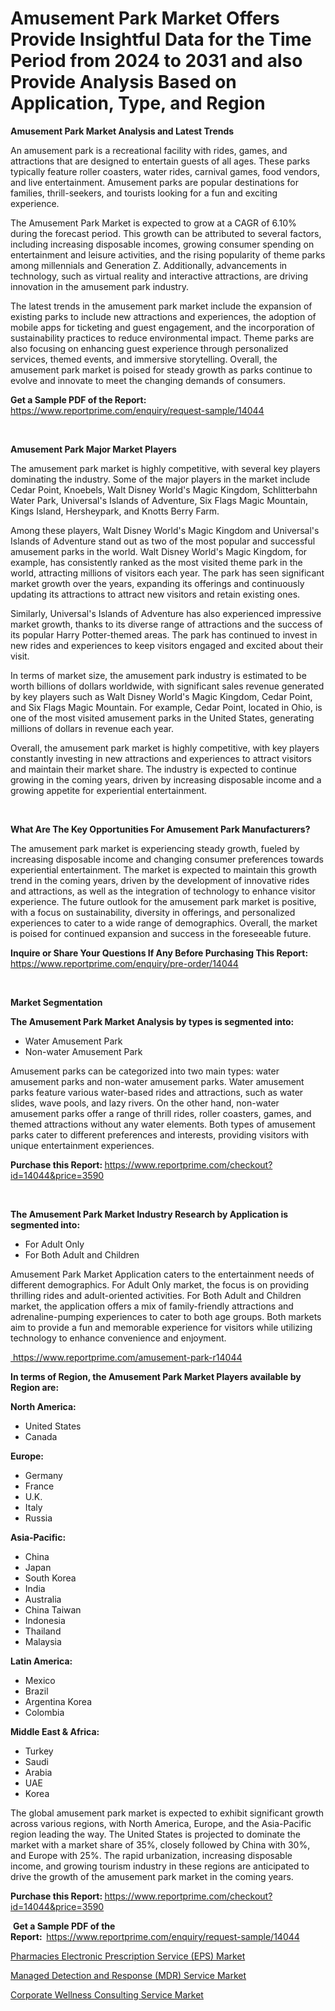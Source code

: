 <p><h1>Amusement Park Market Offers Provide Insightful Data for the Time Period from 2024 to 2031 and also Provide Analysis Based on Application, Type, and Region</h1></p><p><strong>Amusement Park Market Analysis and Latest Trends</strong></p>
<p><p>An amusement park is a recreational facility with rides, games, and attractions that are designed to entertain guests of all ages. These parks typically feature roller coasters, water rides, carnival games, food vendors, and live entertainment. Amusement parks are popular destinations for families, thrill-seekers, and tourists looking for a fun and exciting experience.</p><p>The Amusement Park Market is expected to grow at a CAGR of 6.10% during the forecast period. This growth can be attributed to several factors, including increasing disposable incomes, growing consumer spending on entertainment and leisure activities, and the rising popularity of theme parks among millennials and Generation Z. Additionally, advancements in technology, such as virtual reality and interactive attractions, are driving innovation in the amusement park industry.</p><p>The latest trends in the amusement park market include the expansion of existing parks to include new attractions and experiences, the adoption of mobile apps for ticketing and guest engagement, and the incorporation of sustainability practices to reduce environmental impact. Theme parks are also focusing on enhancing guest experience through personalized services, themed events, and immersive storytelling. Overall, the amusement park market is poised for steady growth as parks continue to evolve and innovate to meet the changing demands of consumers.</p></p>
<p><strong>Get a Sample PDF of the Report:&nbsp;</strong> <a href="https://www.reportprime.com/enquiry/request-sample/14044">https://www.reportprime.com/enquiry/request-sample/14044</a></p>
<p>&nbsp;</p>
<p><strong>Amusement Park Major Market Players</strong></p>
<p><p>The amusement park market is highly competitive, with several key players dominating the industry. Some of the major players in the market include Cedar Point, Knoebels, Walt Disney World's Magic Kingdom, Schlitterbahn Water Park, Universal's Islands of Adventure, Six Flags Magic Mountain, Kings Island, Hersheypark, and Knotts Berry Farm.</p><p>Among these players, Walt Disney World's Magic Kingdom and Universal's Islands of Adventure stand out as two of the most popular and successful amusement parks in the world. Walt Disney World's Magic Kingdom, for example, has consistently ranked as the most visited theme park in the world, attracting millions of visitors each year. The park has seen significant market growth over the years, expanding its offerings and continuously updating its attractions to attract new visitors and retain existing ones.</p><p>Similarly, Universal's Islands of Adventure has also experienced impressive market growth, thanks to its diverse range of attractions and the success of its popular Harry Potter-themed areas. The park has continued to invest in new rides and experiences to keep visitors engaged and excited about their visit.</p><p>In terms of market size, the amusement park industry is estimated to be worth billions of dollars worldwide, with significant sales revenue generated by key players such as Walt Disney World's Magic Kingdom, Cedar Point, and Six Flags Magic Mountain. For example, Cedar Point, located in Ohio, is one of the most visited amusement parks in the United States, generating millions of dollars in revenue each year.</p><p>Overall, the amusement park market is highly competitive, with key players constantly investing in new attractions and experiences to attract visitors and maintain their market share. The industry is expected to continue growing in the coming years, driven by increasing disposable income and a growing appetite for experiential entertainment.</p></p>
<p>&nbsp;</p>
<p><strong>What Are The Key Opportunities For Amusement Park Manufacturers?</strong></p>
<p><p>The amusement park market is experiencing steady growth, fueled by increasing disposable income and changing consumer preferences towards experiential entertainment. The market is expected to maintain this growth trend in the coming years, driven by the development of innovative rides and attractions, as well as the integration of technology to enhance visitor experience. The future outlook for the amusement park market is positive, with a focus on sustainability, diversity in offerings, and personalized experiences to cater to a wide range of demographics. Overall, the market is poised for continued expansion and success in the foreseeable future.</p></p>
<p><strong>Inquire or Share Your Questions If Any Before Purchasing This Report:</strong> <a href="https://www.reportprime.com/enquiry/pre-order/14044">https://www.reportprime.com/enquiry/pre-order/14044</a></p>
<p>&nbsp;</p>
<p><strong>Market Segmentation</strong></p>
<p><strong>The Amusement Park Market Analysis by types is segmented into:</strong></p>
<p><ul><li>Water Amusement Park</li><li>Non-water Amusement Park</li></ul></p>
<p><p>Amusement parks can be categorized into two main types: water amusement parks and non-water amusement parks. Water amusement parks feature various water-based rides and attractions, such as water slides, wave pools, and lazy rivers. On the other hand, non-water amusement parks offer a range of thrill rides, roller coasters, games, and themed attractions without any water elements. Both types of amusement parks cater to different preferences and interests, providing visitors with unique entertainment experiences.</p></p>
<p><strong>Purchase this Report:&nbsp;</strong><a href="https://www.reportprime.com/checkout?id=14044&price=3590">https://www.reportprime.com/checkout?id=14044&price=3590</a></p>
<p>&nbsp;</p>
<p><strong>The Amusement Park Market Industry Research by Application is segmented into:</strong></p>
<p><ul><li>For Adult Only</li><li>For Both Adult and Children</li></ul></p>
<p><p>Amusement Park Market Application caters to the entertainment needs of different demographics. For Adult Only market, the focus is on providing thrilling rides and adult-oriented activities. For Both Adult and Children market, the application offers a mix of family-friendly attractions and adrenaline-pumping experiences to cater to both age groups. Both markets aim to provide a fun and memorable experience for visitors while utilizing technology to enhance convenience and enjoyment.</p></p>
<p><a href="https://www.reportprime.com/amusement-park-r14044">&nbsp;https://www.reportprime.com/amusement-park-r14044</a></p>
<p><strong>In terms of Region, the Amusement Park Market Players available by Region are:</strong></p>
<p>
    <p> <strong> North America: </strong>
        <ul>
            <li>United States</li>
            <li>Canada</li>
        </ul>
        </p> 
    <p> <strong> Europe: </strong>
        <ul>
            <li>Germany</li>
            <li>France</li>
            <li>U.K.</li>
            <li>Italy</li>
            <li>Russia</li>
        </ul>
        </p> 
    <p> <strong> Asia-Pacific: </strong>
        <ul>
            <li>China</li>
            <li>Japan</li>
            <li>South Korea</li>
            <li>India</li>
            <li>Australia</li>
            <li>China Taiwan</li>
            <li>Indonesia</li>
            <li>Thailand</li>
            <li>Malaysia</li>
        </ul>
        </p> 
    <p> <strong> Latin America: </strong>
        <ul>
            <li>Mexico</li>
            <li>Brazil</li>
            <li>Argentina Korea</li>
            <li>Colombia</li>
        </ul>
        </p> 
    <p> <strong> Middle East & Africa: </strong>
        <ul>
            <li>Turkey</li>
            <li>Saudi</li>
            <li>Arabia</li>
            <li>UAE</li>
            <li>Korea</li>
        </ul>
    </p>
    </p>
<p><p>The global amusement park market is expected to exhibit significant growth across various regions, with North America, Europe, and the Asia-Pacific region leading the way. The United States is projected to dominate the market with a market share of 35%, closely followed by China with 30%, and Europe with 25%. The rapid urbanization, increasing disposable income, and growing tourism industry in these regions are anticipated to drive the growth of the amusement park market in the coming years.</p></p>
<p><strong>Purchase this Report: </strong><a href="https://www.reportprime.com/checkout?id=14044&price=3590">https://www.reportprime.com/checkout?id=14044&price=3590</a></p>
<p>&nbsp;<strong>Get a Sample PDF of the Report:&nbsp;&nbsp;</strong><a href="https://www.reportprime.com/enquiry/request-sample/14044">https://www.reportprime.com/enquiry/request-sample/14044</a></p>
<p><strong></strong></p>
<p><p><a href="https://view.publitas.com/reportprime-1/global-pharmacies-electronic-prescription-service-eps-market-size-is-expected-to-reach-at-a-cagr-of-7-3-and-this-report-covers-market-growth-trend-opportunity-and-forecast-2024-2031/">Pharmacies Electronic Prescription Service (EPS) Market</a></p><p><a href="https://view.publitas.com/reportprime-1/managed-detection-and-response-mdr-service-market-trends-focusing-on-managed-detection-and-response-mdr-service-market-insight-and-forecast-analysis-2024-2031/">Managed Detection and Response (MDR) Service Market</a></p><p><a href="https://view.publitas.com/reportprime-1/corporate-wellness-consulting-service-market-overview-global-market-trends-and-future-prospects-from-2024-to-2031/">Corporate Wellness Consulting Service Market</a></p></p>